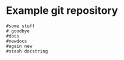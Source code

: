 # Example git repository
    #some stuff
    # goodbye
    #docs
    #newdocs
    #again new
    #stash docstring
